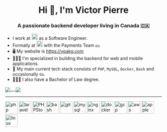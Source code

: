 <h1 align="center">Hi 👋, I'm Victor Pierre</h1>
<h3 align="center">A passionate backend developer living in Canada 🇨🇦</h3>

- I work at <a href="https://unity.com/"><img src="https://cdn.worldvectorlogo.com/logos/unity-technologies-logo.svg" alt="Unity technologies" height="20"/></a> as a Software Engineer. 
- Formally at <a href="https://www.lightspeedhq.com"><img src="https://cdn.worldvectorlogo.com/logos/lightspeed.svg" alt="lightspeed" height="20"/></a> with the Payments Team 💵.
- 🖥 My website is https://vpakg.com
- 👨🏻‍💻 I'm specialized in building the backend for web and mobile applications.
- 🐘 My main current tech stack consists of `PHP`, `MySQL`, `Docker`, `Bash` and occasionally `Go`.
- 👨🏻‍⚖️ I also have a Bachelor of Law degree.

<a href="https://github.com/vpakg">
  <img align="center" src="https://github-readme-stats.vercel.app/api?username=vpakg&count_private=true" /> 
</a>
<a href="https://github.com/vpakg">
  <img align="center" src="https://github-readme-stats.vercel.app/api/top-langs/?username=vpakg" />
</a>

----
<p align="left">
	<img src="https://devicons.github.io/devicon/devicon.git/icons/php/php-original.svg" alt="php" width="40" height="40"/>
   <img src="https://devicons.github.io/devicon/devicon.git/icons/laravel/laravel-plain-wordmark.svg" alt="laravel" width="40" height="40"/>
   <img src="https://cdn.worldvectorlogo.com/logos/phpstorm-1.svg" alt="PHPStorm" width="40" height="40"/>
   <img src="https://www.vectorlogo.zone/logos/gnu_bash/gnu_bash-icon.svg" alt="bash" width="40" height="40"/>
   <img src="https://www.vectorlogo.zone/logos/git-scm/git-scm-icon.svg" alt="git" width="40" height="40"/>
   <img src="https://devicons.github.io/devicon/devicon.git/icons/mysql/mysql-original-wordmark.svg" alt="mysql" width="40" height="40"/>
   <img src="https://devicons.github.io/devicon/devicon.git/icons/nginx/nginx-original.svg" alt="nginx" width="40" height="40"/>
   <img src="https://devicons.github.io/devicon/devicon.git/icons/docker/docker-original-wordmark.svg" alt="docker" width="40" height="40"/>
   <img src="https://www.vectorlogo.zone/logos/google_cloud/google_cloud-icon.svg" alt="gcp" width="40" height="40"/>
   <img src="https://cdn.worldvectorlogo.com/logos/aws-logo.svg" alt="aws" width="40" height="40"/>
   <img src="https://cdn.worldvectorlogo.com/logos/apple.svg" alt="apple" width="40" height="40"/>
   <img src="https://devicons.github.io/devicon/devicon.git/icons/linux/linux-original.svg" alt="linux" width="40" height="40"/>
</p>
